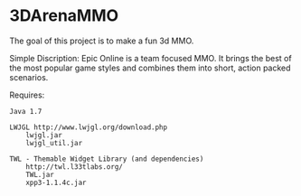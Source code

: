 3DArenaMMO
==========

The goal of this project is to make a fun 3d MMO.

Simple Discription:
    Epic Online is a team focused MMO. It brings the best 
of the most popular game styles and combines them into 
short, action packed scenarios.

Requires:
    
    Java 1.7
    
    LWJGL http://www.lwjgl.org/download.php
    	lwjgl.jar
    	lwjgl_util.jar
    
    TWL - Themable Widget Library (and dependencies)
    	http://twl.l33tlabs.org/
        TWL.jar
        xpp3-1.1.4c.jar


